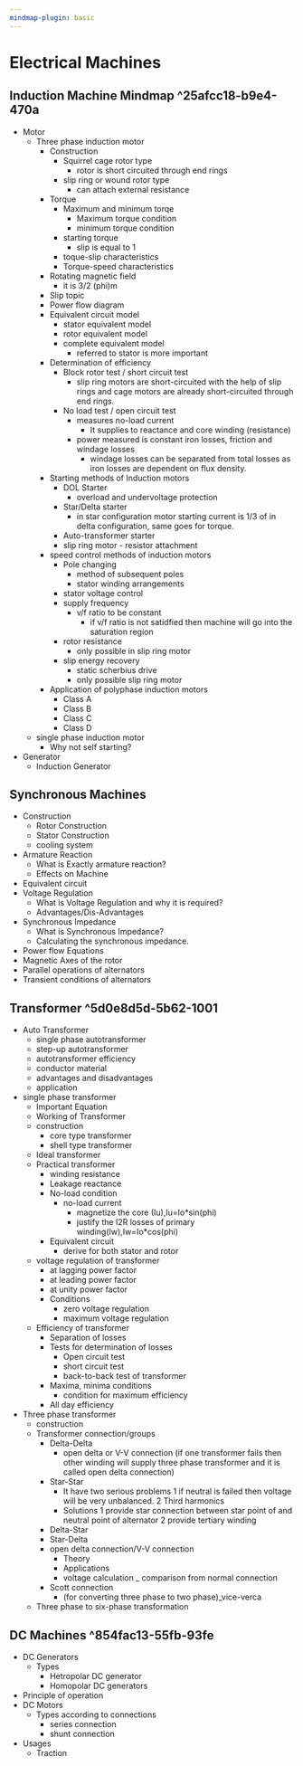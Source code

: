 ```yaml
---
mindmap-plugin: basic
---
```


# Electrical Machines

## Induction Machine Mindmap ^25afcc18-b9e4-470a
- Motor
	- Three phase induction motor
		- Construction
			- Squirrel cage rotor type
				- rotor is short circuited through end rings
			- slip ring or wound rotor type
				- can attach external resistance
		- Torque
			- Maximum and minimum torqe
				- Maximum torque condition
				- minimum torque condition
			- starting torque
				- slip is equal to 1
			- toque-slip characteristics
			- Torque-speed characteristics
		- Rotating magnetic field
			- it is 3/2 (phi)m
		- Slip topic
		- Power flow diagram
		- Equivalent circuit model
			- stator equivalent model
			- rotor equivalent model
			- complete equivalent model
				- referred to stator is more important
		- Determination of efficiency
			- Block rotor test / short circuit test
				- slip ring motors are short-circuited with the help of
				slip rings and cage motors are already short-circuited through end rings.
			- No load test / open circuit test
				- measures no-load current
					- It supplies to reactance and core winding (resistance)
				- power measured is constant iron losses, friction and windage losses
					- windage losses can be separated from total losses
					as iron losses are dependent on flux density.
		- Starting methods of Induction motors
			- DOL Starter
				- overload and undervoltage protection
			- Star/Delta starter
				- in star configuration motor starting current is
				1/3 of in delta configuration, same goes for torque.
			- Auto-transformer starter
			- slip ring motor - resistor attachment
		- speed control methods of induction motors
			- Pole changing
				- method of subsequent poles
				- stator winding arrangements
			- stator voltage control
			- supply frequency
				- v/f ratio to be constant
					- if v/f ratio is not satidfied then machine will go
					into the saturation region
			- rotor resistance
				- only possible in slip ring motor
			- slip energy recovery
				- static scherbius drive
				- only possible slip ring motor
		- Application of polyphase induction motors
			- Class A
			- Class B
			- Class C
			- Class D
	- single phase induction motor
		- Why not self starting?
- Generator
	- Induction Generator

## Synchronous Machines
- Construction
	- Rotor Construction
	- Stator Construction
	- cooling system
- Armature Reaction
	- What is Exactly armature reaction?
	- Effects on Machine
- Equivalent circuit
- Voltage Regulation
	- What is Voltage Regulation and why it is required?
	- Advantages/Dis-Advantages
- Synchronous Impedance
	- What is Synchronous Impedance?
	- Calculating the synchronous impedance.
- Power flow Equations
- Magnetic Axes of the rotor
- Parallel operations of alternators
- Transient conditions of alternators

## Transformer ^5d0e8d5d-5b62-1001
- Auto Transformer
	- single phase autotransformer
	- step-up autotransformer
	- autotransformer efficiency
	- conductor material
	- advantages and disadvantages
	- application
- single phase transformer
	- Important Equation
	- Working of Transformer
	- construction
		- core type transformer
		- shell type transformer
	- Ideal transformer
	- Practical transformer
		- winding resistance
		- Leakage reactance
		- No-load condition
			- no-load current
				- magnetize the core (Iu),Iu=Io*sin(phi)
				- justify the I2R losses of primary winding(Iw),Iw=Io*cos(phi)
		- Equivalent circuit
			- derive for both stator and rotor
	- voltage regulation of transformer
		- at lagging power factor
		- at leading power factor
		- at unity power factor
		- Conditions
			- zero voltage regulation
			- maximum voltage regulation
	- Efficiency of transformer
		- Separation of losses
		- Tests for determination of losses
			- Open circuit test
			- short circuit test
			- back-to-back test of transformer
		- Maxima, minima conditions
			- condition for maximum efficiency
		- All day efficiency
- Three phase transformer
	- construction
	- Transformer connection/groups
		- Delta-Delta
			- open delta or V-V connection
			(if one transformer fails then other winding will supply three phase transformer
			and it is called open delta connection)
		- Star-Star
			- It have two serious problems
			1 if neutral is failed then voltage will be very unbalanced.
			2 Third harmonics
			- Solutions
			1 provide star connection between star point of and neutral point of alternator
			2 provide tertiary winding
		- Delta-Star
		- Star-Delta
		- open delta connection/V-V connection
			- Theory
			- Applications
			- voltage calculation _ comparison from normal connection
		- Scott connection
			- (for converting three phase to two phase)_vice-verca
	- Three phase to six-phase transformation

## DC Machines ^854fac13-55fb-93fe
- DC Generators
	- Types
		- Hetropolar DC generator
		- Homopolar DC generators
- Principle of operation
- DC Motors
	- Types according to connections
		- series connection
		- shunt connection
- Usages
	- Traction
